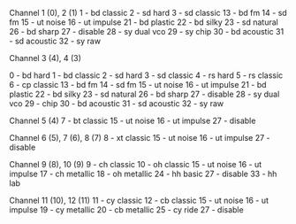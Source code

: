 Channel 1 (0), 2 (1)
1 - bd classic
2 - sd hard
3 - sd classic
13 - bd fm
14 - sd fm
15 - ut noise
16 - ut impulse
21 - bd plastic
22 - bd silky
23 - sd natural
26 - bd sharp
27 - disable
28 - sy dual vco
29 - sy chip
30 - bd acoustic
31 - sd acoustic
32 - sy raw


Channel 3 (4), 4 (3)

0 - bd hard
1 - bd classic
2 - sd hard
3 - sd classic
4 - rs hard
5 - rs classic
6 - cp classic
13 - bd fm
14 - sd fm
15 - ut noise
16 - ut impulse
21 - bd plastic
22 - bd silky
23 - sd natural
26 - bd sharp
27 - disable
28 - sy dual vco
29 - chip
30 - bd acoustic
31 - sd acoustic
32 - sy raw


Channel 5 (4)
7 - bt classic
15 - ut noise
16 - ut impulse
27 - disable


Channel 6 (5), 7 (6), 8 (7)
8 - xt classic
15 - ut noise
16 - ut impulse
27 - disable


Channel 9 (8), 10 (9)
9 - ch classic
10 - oh classic
15 - ut noise
16 - ut impulse
17 - ch metallic
18 - oh metallic
24 - hh basic
27 - disable
33 - hh lab



Channel 11 (10), 12 (11)
11 -  cy classic
12 -  cb classic
15 - ut noise
16 - ut impulse
19 -  cy metallic
20 -  cb metallic
25 -  cy ride
27 -  disable


